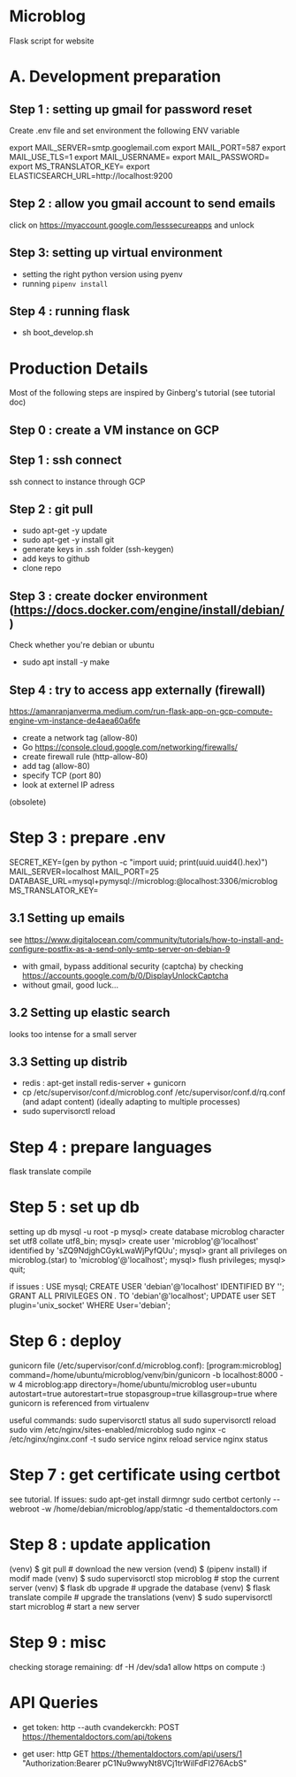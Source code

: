 # Microblog
Flask script for website 

# A. Development preparation
##  Step 1 : setting up gmail for password reset
Create .env file and set environment the following ENV variable

export MAIL_SERVER=smtp.googlemail.com
export MAIL_PORT=587
export MAIL_USE_TLS=1
export MAIL_USERNAME=<your-gmail-email>
export MAIL_PASSWORD=<your-gmail-password>
export MS_TRANSLATOR_KEY=<your-azur-translator-key>
export ELASTICSEARCH_URL=http://localhost:9200

## Step 2 : allow you gmail account to send emails
click on https://myaccount.google.com/lesssecureapps and  unlock

##  Step 3: setting up virtual environment
- setting the right python version using pyenv
- running `pipenv install`

## Step 4 : running flask
- sh boot_develop.sh

# Production Details
Most of the following steps are inspired by Ginberg's tutorial (see tutorial doc) 
## Step 0 : create a VM instance on GCP

##  Step 1 : ssh connect
ssh connect to instance through GCP

## Step 2 : git pull 
- sudo apt-get -y update
- sudo apt-get -y install git
- generate keys in .ssh folder (ssh-keygen)
- add keys to github
- clone repo

## Step 3 : create docker environment (https://docs.docker.com/engine/install/debian/)
Check whether you're debian or ubuntu
- sudo apt install -y make

## Step 4 : try to access app externally (firewall)
https://amanranjanverma.medium.com/run-flask-app-on-gcp-compute-engine-vm-instance-de4aea60a6fe

- create a network tag (allow-80)
- Go https://console.cloud.google.com/networking/firewalls/
- create firewall rule (http-allow-80)
- add tag (allow-80)
- specify TCP (port 80)
- look at externel IP adress

(obsolete)
# Step 3 : prepare .env
SECRET_KEY=(gen by python -c "import uuid; print(uuid.uuid4().hex)")
MAIL_SERVER=localhost
MAIL_PORT=25
DATABASE_URL=mysql+pymysql://microblog:<db-password>@localhost:3306/microblog
MS_TRANSLATOR_KEY=<your-translator-key-here>

## 3.1 Setting up emails
see https://www.digitalocean.com/community/tutorials/how-to-install-and-configure-postfix-as-a-send-only-smtp-server-on-debian-9
- with gmail, bypass additional security (captcha) by checking https://accounts.google.com/b/0/DisplayUnlockCaptcha
- without gmail, good luck...

## 3.2 Setting up elastic search
looks too intense for a small server

## 3.3 Setting up distrib
- redis : apt-get install redis-server + gunicorn
- cp /etc/supervisor/conf.d/microblog.conf
/etc/supervisor/conf.d/rq.conf (and adapt content)
(ideally adapting to multiple processes)
- sudo supervisorctl reload

# Step 4 : prepare languages
flask translate compile

# Step 5 : set up db
setting up db
mysql -u root -p
mysql> create database microblog character set utf8 collate utf8_bin;
mysql> create user 'microblog'@'localhost' identified by 'sZQ9NdjghCGykLwaWjPyfQUu';
mysql> grant all privileges on microblog.(star) to 'microblog'@'localhost';
mysql> flush privileges;
mysql> quit;

if issues :
USE mysql;
CREATE USER 'debian'@'localhost' IDENTIFIED BY '';
GRANT ALL PRIVILEGES ON *.* TO 'debian'@'localhost';
UPDATE user SET plugin='unix_socket' WHERE User='debian';

# Step 6 : deploy
gunicorn file (/etc/supervisor/conf.d/microblog.conf):
[program:microblog]
command=/home/ubuntu/microblog/venv/bin/gunicorn -b localhost:8000 -w 4 microblog:app
directory=/home/ubuntu/microblog
user=ubuntu
autostart=true
autorestart=true
stopasgroup=true
killasgroup=true
where gunicorn is referenced from virtualenv

useful commands:
sudo supervisorctl status all
sudo supervisorctl reload
sudo vim /etc/nginx/sites-enabled/microblog
sudo nginx -c /etc/nginx/nginx.conf -t
sudo service nginx reload
service nginx status

# Step 7 : get certificate using certbot
see tutorial. If issues:
sudo apt-get install dirmngr
sudo certbot certonly --webroot -w /home/debian/microblog/app/static -d thementaldoctors.com

# Step 8 : update application
(venv) $ git pull                              # download the new version
(vend) $ (pipenv install) if modif made
(venv) $ sudo supervisorctl stop microblog     # stop the current server
(venv) $ flask db upgrade                      # upgrade the database
(venv) $ flask translate compile               # upgrade the translations
(venv) $ sudo supervisorctl start microblog    # start a new server

# Step 9 : misc

checking storage remaining:
df -H /dev/sda1
allow https on compute :)

# API Queries
- get token:
http --auth cvandekerckh:<password> POST https://thementaldoctors.com/api/tokens

- get user:
http GET https://thementaldoctors.com/api/users/1 \
    "Authorization:Bearer pC1Nu9wwyNt8VCj1trWilFdFI276AcbS"
